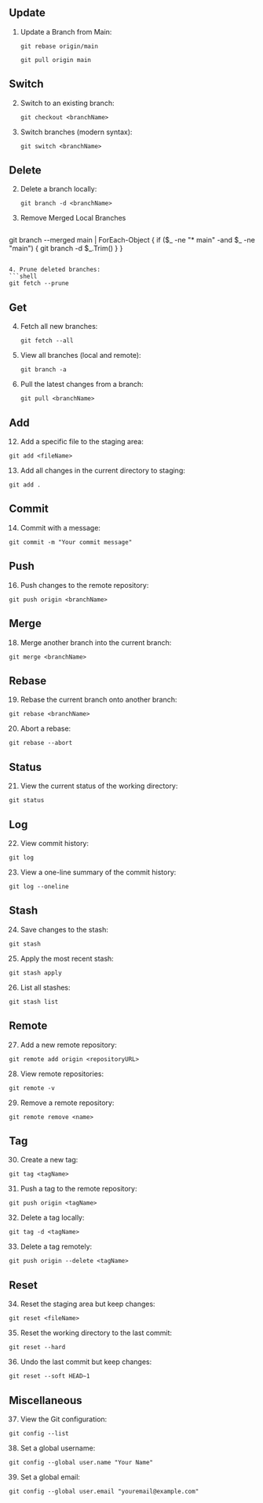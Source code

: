 ## Update
1. Update a Branch from Main:
   ```shell
   git rebase origin/main
   ```

   ```shell
   git pull origin main
   ```
## Switch
2. Switch to an existing branch:
   ```shell
   git checkout <branchName>
   ```
3. Switch branches (modern syntax):
   ```shell
   git switch <branchName>
   ```
## Delete
2. Delete a branch locally:
   ```shell
   git branch -d <branchName>
   ```

3. Remove Merged Local Branches
   ```shell
 git branch --merged main | ForEach-Object {
    if ($_ -ne "* main" -and $_ -ne "main") {
        git branch -d $_.Trim()
    }
}

   ```

4. Prune deleted branches:
   ```shell
   git fetch --prune
   ```
## Get
4. Fetch all new branches:
   ```shell
   git fetch --all
   ```

6. View all branches (local and remote):
   ```shell
   git branch -a
   ```

7. Pull the latest changes from a branch:
   ```shell
   git pull <branchName>
   ```

## Add
12. Add a specific file to the staging area:
   ```shell
   git add <fileName>
   ```

13. Add all changes in the current directory to staging:
   ```shell
   git add .
   ```

## Commit
14. Commit with a message:
   ```shell
   git commit -m "Your commit message"
   ```
## Push
16. Push changes to the remote repository:
   ```shell
   git push origin <branchName>
   ```

## Merge
18. Merge another branch into the current branch:
   ```shell
   git merge <branchName>
   ```

## Rebase
19. Rebase the current branch onto another branch:
   ```shell
   git rebase <branchName>
   ```

20. Abort a rebase:
   ```shell
   git rebase --abort
   ```

## Status
21. View the current status of the working directory:
   ```shell
   git status
   ```

## Log
22. View commit history:
   ```shell
   git log
   ```

23. View a one-line summary of the commit history:
   ```shell
   git log --oneline
   ```

## Stash
24. Save changes to the stash:
   ```shell
   git stash
   ```

25. Apply the most recent stash:
   ```shell
   git stash apply
   ```

26. List all stashes:
   ```shell
   git stash list
   ```

## Remote
27. Add a new remote repository:
   ```shell
   git remote add origin <repositoryURL>
   ```

28. View remote repositories:
   ```shell
   git remote -v
   ```

29. Remove a remote repository:
   ```shell
   git remote remove <name>
   ```

## Tag
30. Create a new tag:
   ```shell
   git tag <tagName>
   ```

31. Push a tag to the remote repository:
   ```shell
   git push origin <tagName>
   ```

32. Delete a tag locally:
   ```shell
   git tag -d <tagName>
   ```

33. Delete a tag remotely:
   ```shell
   git push origin --delete <tagName>
   ```

## Reset
34. Reset the staging area but keep changes:
   ```shell
   git reset <fileName>
   ```

35. Reset the working directory to the last commit:
   ```shell
   git reset --hard
   ```

36. Undo the last commit but keep changes:
   ```shell
   git reset --soft HEAD~1
   ```

## Miscellaneous
37. View the Git configuration:
   ```shell
   git config --list
   ```

38. Set a global username:
   ```shell
   git config --global user.name "Your Name"
   ```

39. Set a global email:
   ```shell
   git config --global user.email "youremail@example.com"
   ```
